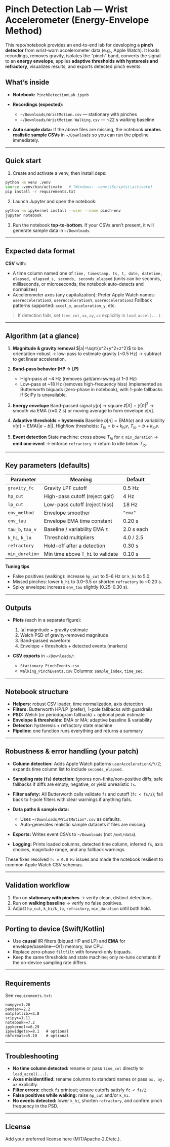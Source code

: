 # Pinch Detection Lab — Wrist Accelerometer (Energy-Envelope Method)

This repo/notebook provides an end-to-end lab for developing a **pinch detector** from wrist-worn accelerometer data (e.g., Apple Watch). It loads recordings, removes gravity, isolates the “pinch” band, converts the signal to an **energy envelope**, applies **adaptive thresholds with hysteresis and refractory**, visualizes results, and exports detected pinch events.

## What’s inside

* **Notebook:** `PinchDetectionLab.ipynb`
* **Recordings (expected):**

  * `~/Downloads/WristMotion.csv` — stationary with pinches
  * `~/Downloads/WristMotion Walking.csv` — \~22 s walking baseline
* **Auto sample data:** If the above files are missing, the notebook **creates realistic sample CSVs** in `~/Downloads` so you can run the pipeline immediately.

---

## Quick start

1. Create and activate a venv, then install deps:

```bash
python -m venv .venv
source .venv/bin/activate   # (Windows: .venv\\Scripts\\activate)
pip install -r requirements.txt
```

2. Launch Jupyter and open the notebook:

```bash
python -m ipykernel install --user --name pinch-env
jupyter notebook
```

3. Run the notebook **top-to-bottom**. If your CSVs aren’t present, it will generate sample data in `~/Downloads`.

---

## Expected data format

**CSV** with:

* A time column named one of
  `time, timestamp, ts, t, date, datetime, elapsed, elapsed_s, seconds, seconds_elapsed`
  (units can be seconds, milliseconds, or microseconds; the notebook auto-detects and normalizes)
* Accelerometer axes (any capitalization):
  Prefer Apple Watch names: `userAccelerationX`, `userAccelerationY`, `userAccelerationZ`
  Fallback patterns supported: `accel_x`, `acceleration_y`, etc.

> If detection fails, set `time_col`, `ax`, `ay`, `az` explicitly in `load_accel(...)`.

---

## Algorithm (at a glance)

1. **Magnitude & gravity removal**
   $|a|=\sqrt{x^2+y^2+z^2}$ to be orientation-robust → low-pass to estimate gravity (\~0.5 Hz) → subtract to get linear acceleration.

2. **Band-pass behavior (HP → LP)**

   * High-pass at \~4 Hz (removes gait/arm-swing at 1–3 Hz)
   * Low-pass at \~18 Hz (removes high-frequency hiss)
     Implemented as Butterworth biquads (zero-phase in notebook), with 1-pole fallbacks if SciPy is unavailable.

3. **Energy envelope**
   Band-passed signal $y[n]$ → square $z[n]=y[n]^2$ → smooth via EMA (τ≈0.2 s) or moving average to form envelope $e[n]$.

4. **Adaptive thresholds + hysteresis**
   Baseline $b[n]=\text{EMA}(e)$ and variability $v[n]=\text{EMA}(|e-b|)$.
   High/low thresholds: $T_{hi}=b+k_{hi}v$, $T_{lo}=b+k_{lo}v$.

5. **Event detection**
   State machine: cross above $T_{hi}$ for ≥ `min_duration` → **emit one event** → enforce `refractory` → return to idle below $T_{lo}$.

---

## Key parameters (defaults)

| Parameter        | Meaning                           | Default    |
| ---------------- | --------------------------------- | ---------- |
| `gravity_fc`     | Gravity LPF cutoff                | 0.5 Hz     |
| `hp_cut`         | High-pass cutoff (reject gait)    | 4 Hz       |
| `lp_cut`         | Low-pass cutoff (reject hiss)     | 18 Hz      |
| `env_method`     | Envelope smoother                 | `"ema"`    |
| `env_tau`        | Envelope EMA time constant        | 0.20 s     |
| `tau_b`, `tau_v` | Baseline / variability EMA τ      | 2.0 s each |
| `k_hi`, `k_lo`   | Threshold multipliers             | 4.0 / 2.5  |
| `refractory`     | Hold-off after a detection        | 0.30 s     |
| `min_duration`   | Min time above `T_hi` to validate | 0.10 s     |

**Tuning tips**

* False positives (walking): increase `hp_cut` to 5–6 Hz or `k_hi` to 5.0.
* Missed pinches: lower `k_hi` to 3.0–3.5 or shorten `refractory` to \~0.20 s.
* Spiky envelope: increase `env_tau` slightly (0.25–0.30 s).

---

## Outputs

* **Plots** (each in a separate figure):

  1. |a| magnitude + gravity estimate
  2. Welch PSD of gravity-removed magnitude
  3. Band-passed waveform
  4. Envelope + thresholds + detected events (markers)

* **CSV exports** in `~/Downloads/`:

  * `Stationary_PinchEvents.csv`
  * `Walking_PinchEvents.csv`
    Columns: `sample_index`, `time_sec`.

---

## Notebook structure

* **Helpers:** robust CSV loader, time normalization, axis detection
* **Filters:** Butterworth HP/LP (prefer), 1-pole fallbacks with guardrails
* **PSD:** Welch (or periodogram fallback) + optional peak estimate
* **Envelope & thresholds:** EMA or MA; adaptive baseline & variability
* **Detector:** hysteresis + refractory state machine
* **Pipeline:** one function runs everything and returns a summary

---

## Robustness & error handling (your patch)

* **Column detection:** Adds Apple Watch patterns `userAccelerationX/Y/Z`; expands time column list to include `seconds_elapsed`.
* **Sampling rate (`fs`) detection:** Ignores non-finite/non-positive diffs; safe fallbacks if diffs are empty, negative, or yield unrealistic `fs`.
* **Filter safety:** All Butterworth calls validate `fs` and cutoff (`fc < fs/2`); fall back to 1-pole filters with clear warnings if anything fails.
* **Data paths & sample data:**

  * Uses `~/Downloads/WristMotion*.csv` as defaults.
  * Auto-generates realistic sample datasets if files are missing.
* **Exports:** Writes event CSVs to `~/Downloads` (not `/mnt/data`).
* **Logging:** Prints loaded columns, detected time column, inferred `fs`, axis choices, magnitude range, and any fallback warnings.

These fixes resolved `fs = 0.0 Hz` issues and made the notebook resilient to common Apple Watch CSV schemas.

---

## Validation workflow

1. Run on **stationary with pinches** → verify clean, distinct detections.
2. Run on **walking baseline** → verify no false positives.
3. Adjust `hp_cut`, `k_hi/k_lo`, `refractory`, `min_duration` until both hold.

---

## Porting to device (Swift/Kotlin)

* Use **causal** IIR filters (biquad HP and LP) and **EMA** for envelope/baseline—O(1) memory, low CPU.
* Replace zero-phase `filtfilt` with forward-only biquads.
* Keep the same thresholds and state machine; only re-tune constants if the on-device sampling rate differs.

---

## Requirements

See `requirements.txt`:

```
numpy>=1.26
pandas>=2.2
matplotlib>=3.8
scipy>=1.11
notebook>=7.2
ipykernel>=6.29
ipywidgets>=8.1   # optional
nbformat>=5.10    # optional
```

---

## Troubleshooting

* **No time column detected:** rename or pass `time_col` directly to `load_accel(...)`.
* **Axes misidentified:** rename columns to standard names or pass `ax, ay, az` explicitly.
* **Filter errors:** check `fs` printout; ensure cutoffs satisfy `fc < fs/2`.
* **False positives while walking:** raise `hp_cut` and/or `k_hi`.
* **No events detected:** lower `k_hi`, shorten `refractory`, and confirm pinch frequency in the PSD.

---

## License

Add your preferred license here (MIT/Apache-2.0/etc.).
